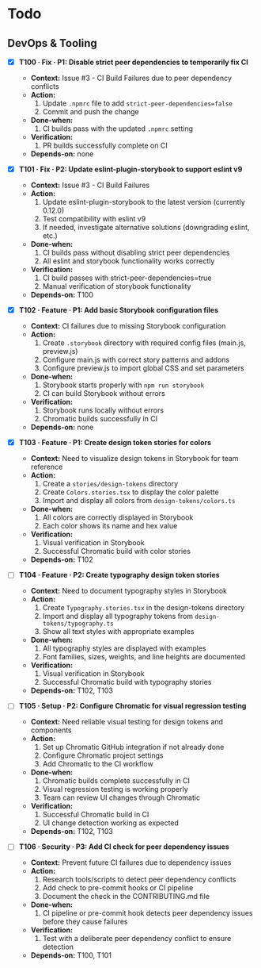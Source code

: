 # Todo

## DevOps & Tooling

- [x] **T100 · Fix · P1: Disable strict peer dependencies to temporarily fix CI**

  - **Context:** Issue #3 - CI Build Failures due to peer dependency conflicts
  - **Action:**
    1. Update `.npmrc` file to add `strict-peer-dependencies=false`
    2. Commit and push the change
  - **Done‑when:**
    1. CI builds pass with the updated `.npmrc` setting
  - **Verification:**
    1. PR builds successfully complete on CI
  - **Depends‑on:** none

- [x] **T101 · Fix · P2: Update eslint-plugin-storybook to support eslint v9**

  - **Context:** Issue #3 - CI Build Failures
  - **Action:**
    1. Update eslint-plugin-storybook to the latest version (currently 0.12.0)
    2. Test compatibility with eslint v9
    3. If needed, investigate alternative solutions (downgrading eslint, etc.)
  - **Done‑when:**
    1. CI builds pass without disabling strict peer dependencies
    2. All eslint and storybook functionality works correctly
  - **Verification:**
    1. CI build passes with strict-peer-dependencies=true
    2. Manual verification of storybook functionality
  - **Depends‑on:** T100

- [x] **T102 · Feature · P1: Add basic Storybook configuration files**

  - **Context:** CI failures due to missing Storybook configuration
  - **Action:**
    1. Create `.storybook` directory with required config files (main.js, preview.js)
    2. Configure main.js with correct story patterns and addons
    3. Configure preview.js to import global CSS and set parameters
  - **Done‑when:**
    1. Storybook starts properly with `npm run storybook`
    2. CI can build Storybook without errors
  - **Verification:**
    1. Storybook runs locally without errors
    2. Chromatic builds successfully in CI
  - **Depends‑on:** none

- [x] **T103 · Feature · P1: Create design token stories for colors**

  - **Context:** Need to visualize design tokens in Storybook for team reference
  - **Action:**
    1. Create a `stories/design-tokens` directory
    2. Create `Colors.stories.tsx` to display the color palette
    3. Import and display all colors from `design-tokens/colors.ts`
  - **Done‑when:**
    1. All colors are correctly displayed in Storybook
    2. Each color shows its name and hex value
  - **Verification:**
    1. Visual verification in Storybook
    2. Successful Chromatic build with color stories
  - **Depends‑on:** T102

- [ ] **T104 · Feature · P2: Create typography design token stories**

  - **Context:** Need to document typography styles in Storybook
  - **Action:**
    1. Create `Typography.stories.tsx` in the design-tokens directory
    2. Import and display all typography tokens from `design-tokens/typography.ts`
    3. Show all text styles with appropriate examples
  - **Done‑when:**
    1. All typography styles are displayed with examples
    2. Font families, sizes, weights, and line heights are documented
  - **Verification:**
    1. Visual verification in Storybook
    2. Successful Chromatic build with typography stories
  - **Depends‑on:** T102, T103

- [ ] **T105 · Setup · P2: Configure Chromatic for visual regression testing**

  - **Context:** Need reliable visual testing for design tokens and components
  - **Action:**
    1. Set up Chromatic GitHub integration if not already done
    2. Configure Chromatic project settings
    3. Add Chromatic to the CI workflow
  - **Done‑when:**
    1. Chromatic builds complete successfully in CI
    2. Visual regression testing is working properly
    3. Team can review UI changes through Chromatic
  - **Verification:**
    1. Successful Chromatic build in CI
    2. UI change detection working as expected
  - **Depends‑on:** T102, T103

- [ ] **T106 · Security · P3: Add CI check for peer dependency issues**

  - **Context:** Prevent future CI failures due to dependency issues
  - **Action:**
    1. Research tools/scripts to detect peer dependency conflicts
    2. Add check to pre-commit hooks or CI pipeline
    3. Document the check in the CONTRIBUTING.md file
  - **Done‑when:**
    1. CI pipeline or pre-commit hook detects peer dependency issues before they cause failures
  - **Verification:**
    1. Test with a deliberate peer dependency conflict to ensure detection
  - **Depends‑on:** T100, T101
